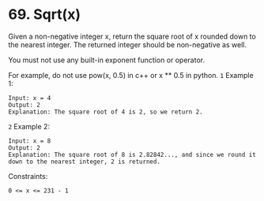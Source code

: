 # 69. Sqrt(x)

Given a non-negative integer x, return the square root of x rounded down to the nearest integer. The returned integer should be non-negative as well.

You must not use any built-in exponent function or operator.

For example, do not use pow(x, 0.5) in c++ or x \*\* 0.5 in python.
`1` Example 1:

```
Input: x = 4
Output: 2
Explanation: The square root of 4 is 2, so we return 2.
```

`2` Example 2:

```
Input: x = 8
Output: 2
Explanation: The square root of 8 is 2.82842..., and since we round it down to the nearest integer, 2 is returned.
```

Constraints:

```
0 <= x <= 231 - 1
```
